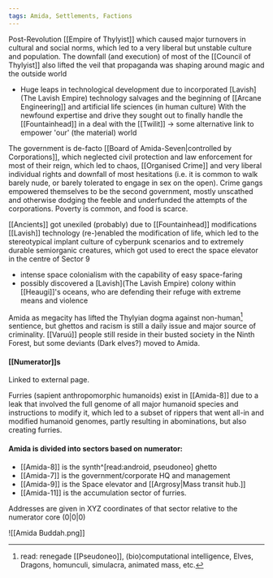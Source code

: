 ```yaml
---
tags: Amida, Settlements, Factions
--- 
```


Post-Revolution [[Empire of Thylyist]] which caused major turnovers in cultural and social norms, which led to a very liberal but unstable culture and population.
The downfall (and execution) of most of the [[Council of Thylyist]] also lifted the veil that propaganda was shaping around magic and the outside world
- Huge leaps in technological development due to incorporated [Lavish](The Lavish Empire) technology salvages and the beginning of [[Arcane Engineering]] and artificial life sciences (in human culture)
With the newfound expertise and drive they sought out to finally handle the [[Fountainhead]] in a deal with the [[Twilit]]
	→ some alternative link to empower 'our' (the material) world

The government is de-facto [[Board of Amida-Seven|controlled by Corporations]], which neglected civil protection and law enforcement for most of their reign, which led to chaos, [[Organised Crime]] and very liberal individual rights and downfall of most hesitations (i.e. it is common to walk barely nude, or barely tolerated to engage in sex on the open). 
Crime gangs empowered themselves to be the second government, mostly unscathed and otherwise dodging the feeble and underfunded the attempts of the corporations. 
Poverty is common, and food is scarce. 

[[Ancients]] got unexiled (probably) due to [[Fountainhead]] modifications 
[[Lavish]] technology (re-)enabled the modification of life, which led to the stereotypical implant culture of cyberpunk scenarios and to extremely durable semiorganic creatures, which got used to erect the space elevator in the centre of Sector 9
- intense space colonialism with the capability of easy space-faring
- possibly discovered a [Lavish](The Lavish Empire) colony within [[Heaugi]]'s oceans, who are defending their refuge with extreme means and violence

Amida as megacity has lifted the Thylyian dogma against non-human[^1] sentience, but ghettos and racism is still a daily issue and major source of criminality.
[[Varuú]] people still reside in their busted society in the Ninth Forest, but some deviants (Dark elves?) moved to Amida.

#### [[Numerator]]s
Linked to external page.

Furries (sapient anthropomorphic humanoids) exist in [[Amida-8]] due to a leak that involved the full genome of all major humanoid species and instructions to modify it, which led to a subset of rippers that went all-in and modified humanoid genomes, partly resulting in abominations, but also creating furries.

#### Amida is divided into sectors based on numerator:
- [[Amida-8]]  is the synth^[read:android, pseudoneo] ghetto
- [[Amida-7]] is the government/corporate HQ and management
- [[Amida-9]] is the Space elevator and [[Argrosy|Mass transit hub.]]
- [[Amida-11]] is the accumulation sector of furries. 

Addresses are given in XYZ coordinates of that sector relative to the numerator core (0|0|0)


![[Amida Buddah.png]]


[^1]: read: renegade [[Pseudoneo]], (bio)computational intelligence, Elves, Dragons, homunculi, simulacra, animated mass, etc. 